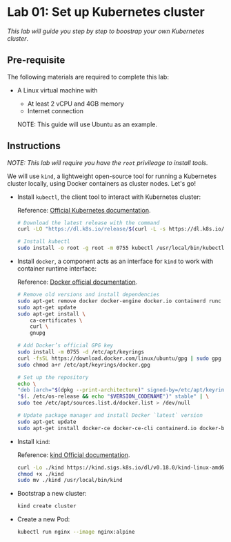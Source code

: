 # Lab 01: Set up Kubernetes cluster

*This lab will guide you step by step to boostrap your own Kubernetes cluster*.

## Pre-requisite

The following materials are required to complete this lab:
- A Linux virtual machine with
  - At least 2 vCPU and 4GB memory
  - Internet connection
  
  NOTE: This guide will use Ubuntu as an example.

## Instructions
*NOTE: This lab will require you have the `root` privileage to install tools.*

We will use `kind`, a lightweight open-source tool for running a Kubernetes cluster locally, using Docker containers as cluster nodes. Let's go!

- Install `kubectl`, the client tool to interact with Kubernetes cluster:
  
  Reference: [Official Kubernetes documentation](https://kubernetes.io/docs/tasks/tools/install-kubectl-linux/).
  ```bash
  # Download the latest release with the command
  curl -LO "https://dl.k8s.io/release/$(curl -L -s https://dl.k8s.io/release/stable.txt)/bin/linux/amd64/kubectl"

  # Install kubectl
  sudo install -o root -g root -m 0755 kubectl /usr/local/bin/kubectl
  ```
  
- Install `docker`, a component acts as an interface for `kind` to work with container runtime interface:

  Reference: [Docker official documentation](https://docs.docker.com/engine/install/ubuntu/).

  ```bash
  # Remove old versions and install dependencies
  sudo apt-get remove docker docker-engine docker.io containerd runc
  sudo apt-get update
  sudo apt-get install \
      ca-certificates \
      curl \
      gnupg
  
  # Add Docker’s official GPG key
  sudo install -m 0755 -d /etc/apt/keyrings
  curl -fsSL https://download.docker.com/linux/ubuntu/gpg | sudo gpg --dearmor -o /etc/apt/keyrings/docker.gpg
  sudo chmod a+r /etc/apt/keyrings/docker.gpg

  # Set up the repository
  echo \
  "deb [arch="$(dpkg --print-architecture)" signed-by=/etc/apt/keyrings/docker.gpg] https://download.docker.com/linux/ubuntu \
  "$(. /etc/os-release && echo "$VERSION_CODENAME")" stable" | \
  sudo tee /etc/apt/sources.list.d/docker.list > /dev/null

  # Update package manager and install Docker `latest` version
  sudo apt-get update
  sudo apt-get install docker-ce docker-ce-cli containerd.io docker-buildx-plugin docker-compose-plugin
  ```

- Install `kind`:

  Reference: [kind Official documentation](https://kind.sigs.k8s.io/docs/user/quick-start/).

  ```bash
  curl -Lo ./kind https://kind.sigs.k8s.io/dl/v0.18.0/kind-linux-amd64
  chmod +x ./kind
  sudo mv ./kind /usr/local/bin/kind
  ```

- Bootstrap a new cluster:

  ```bash
  kind create cluster
  ```

- Create a new Pod:
  ```bash
  kubectl run nginx --image nginx:alpine
  ```